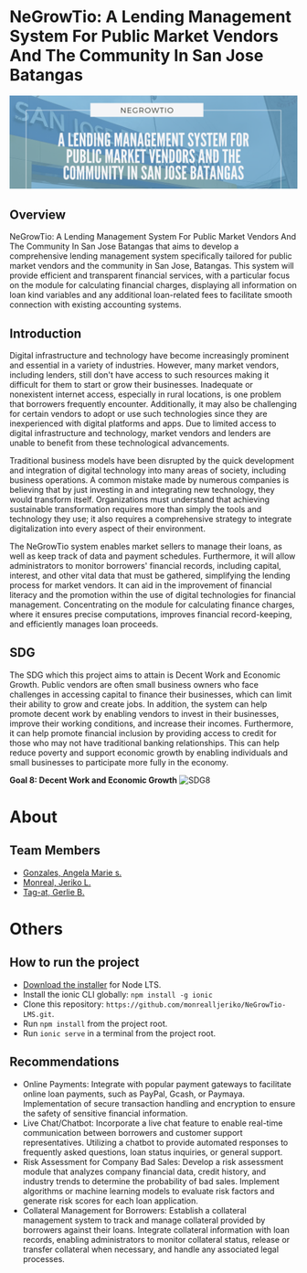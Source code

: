 # NeGrowTio: A Lending Management System For Public Market Vendors And The Community In San Jose Batangas
![ngt-header-img](./src/assets/images/ngt-header-img.png)


## Overview
NeGrowTio: A Lending Management System For Public Market Vendors And The Community In San Jose Batangas that aims to develop a comprehensive lending management system specifically tailored for public market vendors and the community in San Jose, Batangas. This system will provide efficient and transparent financial services, with a particular focus on the module for calculating financial charges, displaying all information on loan kind variables and any additional loan-related fees to facilitate smooth connection with existing accounting systems.

## Introduction
  Digital infrastructure and technology have become increasingly prominent and essential in a variety of industries. However, many market vendors, including lenders, still don't have access to such resources making it difficult for them to start or grow their businesses. Inadequate or nonexistent internet access, especially in rural locations, is one problem that borrowers frequently encounter. Additionally, it may also be challenging for certain vendors to adopt or use such technologies since they are inexperienced with digital platforms and apps. Due to limited access to digital infrastructure and technology, market vendors and lenders are unable to benefit from these technological advancements.
  
  Traditional business models have been disrupted by the quick development and integration of digital technology into many areas of society, including business operations. A common mistake made by numerous companies is believing that by just investing in and integrating new technology, they would transform itself. Organizations must understand that achieving sustainable transformation requires more than simply the tools and technology they use; it also requires a comprehensive strategy to integrate digitalization into every aspect of their environment. 

  The NeGrowTio system enables market sellers to manage their loans, as well as keep track of data and payment schedules. Furthermore, it will allow administrators to monitor borrowers' financial records, including capital, interest, and other vital data that must be gathered, simplifying the lending process for market vendors. It can aid in the improvement of financial literacy and the promotion within the use of digital technologies for financial management. Concentrating on the module for calculating finance charges, where it ensures precise computations, improves financial record-keeping, and efficiently manages loan proceeds. 

## SDG
  The SDG which this project aims to attain is Decent Work and Economic Growth. Public vendors are often small business owners who face challenges in accessing capital to finance their businesses, which can limit their ability to grow and create jobs. In addition, the system can help promote decent work by enabling vendors to invest in their businesses, improve their working conditions, and increase their incomes. Furthermore, it can help promote financial inclusion by providing access to credit for those who may not have traditional banking relationships. This can help reduce poverty and support economic growth by enabling individuals and small businesses to participate more fully in the economy.

**Goal 8: Decent Work and Economic Growth**
![SDG8](https://github.com/monrealljeriko/NeGrowTio-LMS/assets/137249168/560b8703-32a6-4839-8045-a037fe12fa5d)

# About
## Team Members
* [Gonzales, Angela Marie s.](https://github.com/angelagonzalesss20)
* [Monreal, Jeriko L.](https://github.com/monrealljeriko)
* [Tag-at, Gerlie B.](https://github.com/Gerlie33)

# Others
## How to run the project
* [Download the installer](https://nodejs.org/) for Node LTS.
* Install the ionic CLI globally: `npm install -g ionic`
* Clone this repository: `https://github.com/monrealljeriko/NeGrowTio-LMS.git`.
* Run `npm install` from the project root.
* Run `ionic serve` in a terminal from the project root.

## Recommendations 
* Online Payments: Integrate with popular payment gateways to facilitate online loan payments, such as PayPal, Gcash, or Paymaya. Implementation of secure transaction handling and encryption to ensure the safety of sensitive financial information.
* Live Chat/Chatbot: Incorporate a live chat feature to enable real-time communication between borrowers and customer support representatives. Utilizing a chatbot to provide automated responses to frequently asked questions, loan status inquiries, or general support.
* Risk Assessment for Company Bad Sales: Develop a risk assessment module that analyzes company financial data, credit history, and industry trends to determine the probability of bad sales. Implement algorithms or machine learning models to evaluate risk factors and generate risk scores for each loan application. 
* Collateral Management for Borrowers: Establish a collateral management system to track and manage collateral provided by borrowers against their loans. Integrate collateral information with loan records, enabling administrators to monitor collateral status, release or transfer collateral when necessary, and handle any associated legal processes.
